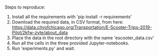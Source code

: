 Steps to reproduce:

1. Install all the requirements with 'pip install -r requirements'
2. Download the required data, in CSV format, from here: https://data.cityofchicago.org/Transportation/E-Scooter-Trips-2019-Pilot/2kfw-zvte/about_data
3. Place the data in the root directory with the name 'escooter_data.csv'
4. Run all the cells in the three provided Jupyter-notebooks.
5. Run 'experiments.py' and wait.